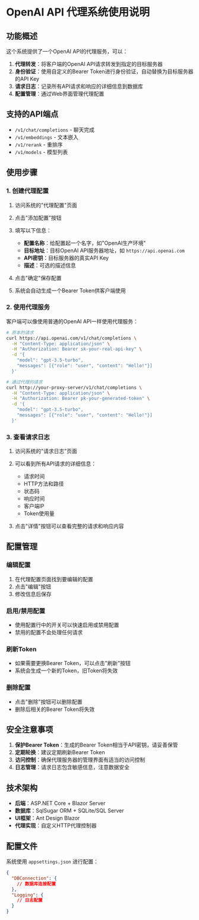 # OpenAI API 代理系统使用说明

## 功能概述

这个系统提供了一个OpenAI API的代理服务，可以：

1. **代理转发**：将客户端的OpenAI API请求转发到指定的目标服务器
2. **身份验证**：使用自定义的Bearer Token进行身份验证，自动替换为目标服务器的API Key
3. **请求日志**：记录所有API请求和响应的详细信息到数据库
4. **配置管理**：通过Web界面管理代理配置

## 支持的API端点

- `/v1/chat/completions` - 聊天完成
- `/v1/embeddings` - 文本嵌入
- `/v1/rerank` - 重排序
- `/v1/models` - 模型列表

## 使用步骤

### 1. 创建代理配置

1. 访问系统的"代理配置"页面
2. 点击"添加配置"按钮
3. 填写以下信息：
   - **配置名称**：给配置起一个名字，如"OpenAI生产环境"
   - **目标地址**：目标OpenAI API服务器地址，如 `https://api.openai.com`
   - **API密钥**：目标服务器的真实API Key
   - **描述**：可选的描述信息

4. 点击"确定"保存配置
5. 系统会自动生成一个Bearer Token供客户端使用

### 2. 使用代理服务

客户端可以像使用普通的OpenAI API一样使用代理服务：

```bash
# 原本的请求
curl https://api.openai.com/v1/chat/completions \
  -H "Content-Type: application/json" \
  -H "Authorization: Bearer sk-your-real-api-key" \
  -d '{
    "model": "gpt-3.5-turbo",
    "messages": [{"role": "user", "content": "Hello!"}]
  }'

# 通过代理的请求
curl http://your-proxy-server/v1/chat/completions \
  -H "Content-Type: application/json" \
  -H "Authorization: Bearer pk-your-generated-token" \
  -d '{
    "model": "gpt-3.5-turbo",
    "messages": [{"role": "user", "content": "Hello!"}]
  }'
```

### 3. 查看请求日志

1. 访问系统的"请求日志"页面
2. 可以看到所有API请求的详细信息：
   - 请求时间
   - HTTP方法和路径
   - 状态码
   - 响应时间
   - 客户端IP
   - Token使用量

3. 点击"详情"按钮可以查看完整的请求和响应内容

## 配置管理

### 编辑配置
1. 在代理配置页面找到要编辑的配置
2. 点击"编辑"按钮
3. 修改信息后保存

### 启用/禁用配置
- 使用配置行中的开关可以快速启用或禁用配置
- 禁用的配置不会处理任何请求

### 刷新Token
- 如果需要更换Bearer Token，可以点击"刷新"按钮
- 系统会生成一个新的Token，旧Token将失效

### 删除配置
- 点击"删除"按钮可以删除配置
- 删除后相关的Bearer Token将失效

## 安全注意事项

1. **保护Bearer Token**：生成的Bearer Token相当于API密钥，请妥善保管
2. **定期轮换**：建议定期刷新Bearer Token
3. **访问控制**：确保代理服务器的管理界面有适当的访问控制
4. **日志管理**：请求日志包含敏感信息，注意数据安全

## 技术架构

- **后端**：ASP.NET Core + Blazor Server
- **数据库**：SqlSugar ORM + SQLite/SQL Server
- **UI框架**：Ant Design Blazor
- **代理实现**：自定义HTTP代理控制器

## 配置文件

系统使用 `appsettings.json` 进行配置：

```json
{
  "DBConnection": {
    // 数据库连接配置
  },
  "Logging": {
    // 日志配置
  }
}
``` 